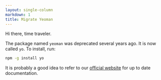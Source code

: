 ```yaml
---
layout: single-column
markdown: 1
title: Migrate Yeoman
---
```


Hi there, time traveler.

The package named `yeoman` was deprecated several years ago. It is now called `yo`. To install, run:

```sh
npm -g install yo
```

It is probably a good idea to refer to our [official website](http://yeoman.io) for up to date documentation.
